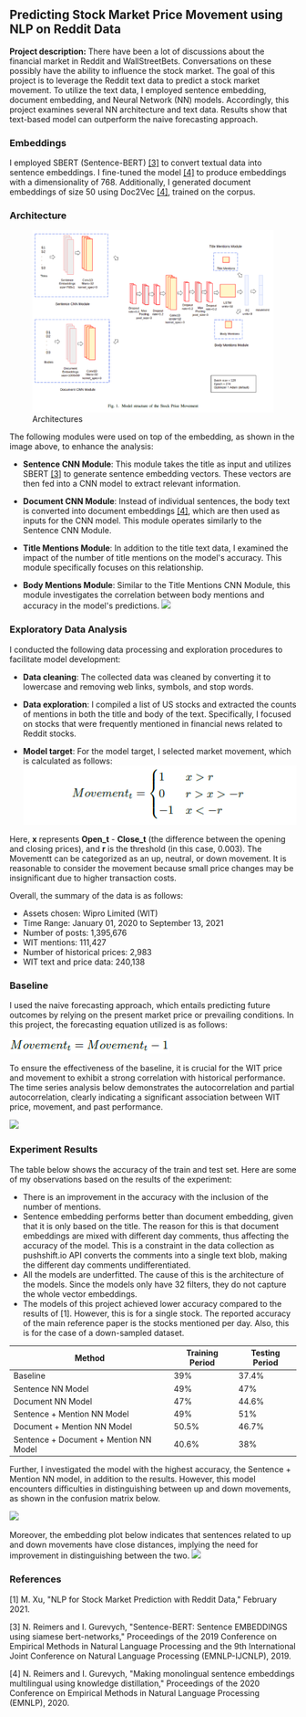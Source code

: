 ## Predicting Stock Market Price Movement using NLP on Reddit Data

**Project description:** There have been a lot of discussions about the financial market in Reddit and WallStreetBets. Conversations on these possibly have the ability to influence the stock market. The goal of this project is to leverage the Reddit text data to predict a stock market movement. To utilize the text data, I employed sentence embedding, document embedding, and Neural Network (NN) models. Accordingly, this project examines several NN architecture and text data. Results show that text-based model can outperform the naive forecasting approach.

### Embeddings

I employed SBERT (Sentence-BERT) [[3]](#3) to convert textual data into sentence embeddings. I fine-tuned the model [[4]](#4) to produce embeddings with a dimensionality of 768. Additionally, I generated document embeddings of size 50 using Doc2Vec [[4]](#4), trained on the corpus.

### Architecture

<figure>
  <img src="images/nlp/1/architecture.png?raw=true" alt="Architectures"/>
  <figcaption>Architectures</figcaption>
</figure>

The following modules were used on top of the embedding, as shown in the image above, to enhance the analysis:

-   **Sentence CNN Module**: This module takes the title as input and utilizes SBERT [[3]](#3) to generate sentence embedding vectors. These vectors are then fed into a CNN model to extract relevant information.

-   **Document CNN Module**: Instead of individual sentences, the body text is converted into document embeddings [[4]](#4), which are then used as inputs for the CNN model. This module operates similarly to the Sentence CNN Module.

-   **Title Mentions Module**: In addition to the title text data, I examined the impact of the number of title mentions on the model's accuracy. This module specifically focuses on this relationship.

-   **Body Mentions Module**: Similar to the Title Mentions CNN Module, this module investigates the correlation between body mentions and accuracy in the model's predictions.
    <img src="images/nlp/1/overview.png?raw=true"/>

### Exploratory Data Analysis

I conducted the following data processing and exploration procedures to facilitate model development:

-   **Data cleaning**: The collected data was cleaned by converting it to lowercase and removing web links, symbols, and stop words.

-   **Data exploration**: I compiled a list of US stocks and extracted the counts of mentions in both the title and body of the text. Specifically, I focused on stocks that were frequently mentioned in financial news related to Reddit stocks.

-   **Model target**: For the model target, I selected market movement, which is calculated as follows:
    <img src="images/nlp/1/movement_eq.png?raw=true"/>

Here, **x** represents **Open_t** - **Close_t** (the difference between the opening and closing prices), and **r** is the threshold (in this case, 0.003). The Movementt can be categorized as an up, neutral, or down movement. It is reasonable to consider the movement because small price changes may be insignificant due to higher transaction costs.

Overall, the summary of the data is as follows:

-   Assets chosen: Wipro Limited (WIT)
-   Time Range: January 01, 2020 to September 13, 2021
-   Number of posts: 1,395,676
-   WIT mentions: 111,427
-   Number of historical prices: 2,983
-   WIT text and price data: 240,138

### Baseline

I used the naive forecasting approach, which entails predicting future outcomes by relying on the present market price or prevailing conditions. In this project, the forecasting equation utilized is as follows:

<img src="images/nlp/1/baseline_eq.png?raw=true"/>

To ensure the effectiveness of the baseline, it is crucial for the WIT price and movement to exhibit a strong correlation with historical performance. The time series analysis below demonstrates the autocorrelation and partial autocorrelation, clearly indicating a significant association between WIT price, movement, and past performance.

<img src="images/nlp/1/wit_time_series_analysis.png.png?raw=true"/>

### Experiment Results

The table below shows the accuracy of the train and test set. Here are some of my observations based on the results of the experiment:

-   There is an improvement in the accuracy with the inclusion of the number of mentions.
-   Sentence embedding performs better than document embedding, given that it is only based on the title. The reason for this is that document embeddings are mixed with different day comments, thus affecting the accuracy of the model. This is a constraint in the data collection as pushshift.io API converts the comments into a single text blob, making the different day comments undifferentiated.
-   All the models are underfitted. The cause of this is the architecture of the models. Since the models only have 32 filters, they do not capture the whole vector embeddings.
-   The models of this project achieved lower accuracy compared to the results of [1]. However, this is for a single stock. The reported accuracy of the main reference paper is the stocks mentioned per day. Also, this is for the case of a down-sampled dataset.

| Method                                 | Training Period | Testing Period |
| -------------------------------------- | --------------- | -------------- |
| Baseline                               | 39%             | 37.4%          |
| Sentence NN Model                      | 49%             | 47%            |
| Document NN Model                      | 47%             | 44.6%          |
| Sentence + Mention NN Model            | 49%             | 51%            |
| Document + Mention NN Model            | 50.5%           | 46.7%          |
| Sentence + Document + Mention NN Model | 40.6%           | 38%            |

Further, I investigated the model with the highest accuracy, the Sentence + Mention NN model, in addition to the results. However, this model encounters difficulties in distinguishing between up and down movements, as shown in the confusion matrix below.

<img src="images/nlp/1/confusion_matrix.png.png?raw=true"/>

Moreover, the embedding plot below indicates that sentences related to up and down movements have close distances, implying the need for improvement in distinguishing between the two.
<img src="images/nlp/1/embeddings.png.png?raw=true"/>

### References

<a id="1">[1]</a>
M. Xu, "NLP for Stock Market Prediction with Reddit Data," February 2021.

<a id="3">[3]</a>
N. Reimers and I. Gurevych, "Sentence-BERT: Sentence EMBEDDINGS using siamese bert-networks," Proceedings of the 2019 Conference on Empirical Methods in Natural Language Processing and the 9th International Joint Conference on Natural Language Processing (EMNLP-IJCNLP), 2019.

<a id="4">[4]</a>
N. Reimers and I. Gurevych, "Making monolingual sentence embeddings multilingual using knowledge distillation," Proceedings of the 2020 Conference on Empirical Methods in Natural Language Processing (EMNLP), 2020.
